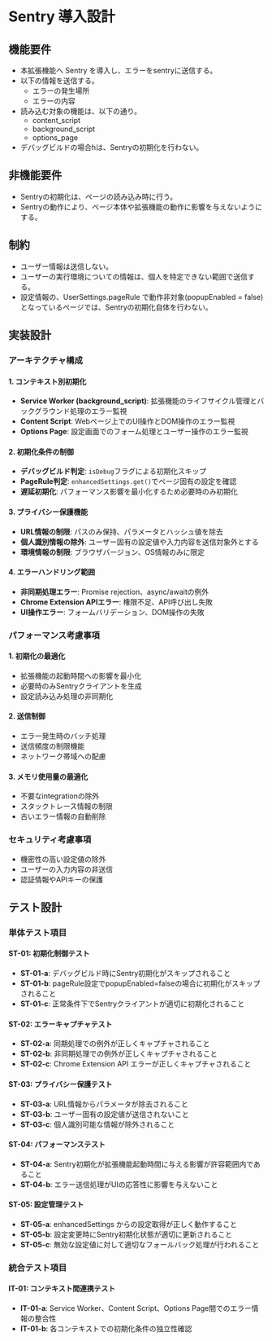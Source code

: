 # Sentry 導入設計

## 機能要件

- 本拡張機能へ Sentry を導入し、エラーをsentryに送信する。
- 以下の情報を送信する。
  - エラーの発生場所
  - エラーの内容
- 読み込む対象の機能は、以下の通り。
  - content_script
  - background_script
  - options_page
- デバッグビルドの場合hは、Sentryの初期化を行わない。

## 非機能要件

- Sentryの初期化は、ページの読み込み時に行う。
- Sentryの動作により、ページ本体や拡張機能の動作に影響を与えないようにする。

## 制約

- ユーザー情報は送信しない。
- ユーザーの実行環境についての情報は、個人を特定できない範囲で送信する。
- 設定情報の、UserSettings.pageRule で動作非対象(popupEnabled = false)となっているページでは、Sentryの初期化自体を行わない。

## 実装設計

### アーキテクチャ構成

#### 1. コンテキスト別初期化

- **Service Worker (background_script)**: 拡張機能のライフサイクル管理とバックグラウンド処理のエラー監視
- **Content Script**: Webページ上でのUI操作とDOM操作のエラー監視
- **Options Page**: 設定画面でのフォーム処理とユーザー操作のエラー監視

#### 2. 初期化条件の制御

- **デバッグビルド判定**: `isDebug`フラグによる初期化スキップ
- **PageRule判定**: `enhancedSettings.get()`でページ固有の設定を確認
- **遅延初期化**: パフォーマンス影響を最小化するため必要時のみ初期化

#### 3. プライバシー保護機能

- **URL情報の制限**: パスのみ保持、パラメータとハッシュ値を除去
- **個人識別情報の除外**: ユーザー固有の設定値や入力内容を送信対象外とする
- **環境情報の制限**: ブラウザバージョン、OS情報のみに限定

#### 4. エラーハンドリング範囲

- **非同期処理エラー**: Promise rejection、async/awaitの例外
- **Chrome Extension APIエラー**: 権限不足、API呼び出し失敗
- **UI操作エラー**: フォームバリデーション、DOM操作の失敗

### パフォーマンス考慮事項

#### 1. 初期化の最適化

- 拡張機能の起動時間への影響を最小化
- 必要時のみSentryクライアントを生成
- 設定読み込み処理の非同期化

#### 2. 送信制御

- エラー発生時のバッチ処理
- 送信頻度の制限機能
- ネットワーク帯域への配慮

#### 3. メモリ使用量の最適化

- 不要なintegrationの除外
- スタックトレース情報の制限
- 古いエラー情報の自動削除

### セキュリティ考慮事項

- 機密性の高い設定値の除外
- ユーザーの入力内容の非送信
- 認証情報やAPIキーの保護

## テスト設計

### 単体テスト項目

#### ST-01: 初期化制御テスト

- **ST-01-a**: デバッグビルド時にSentry初期化がスキップされること
- **ST-01-b**: pageRule設定でpopupEnabled=falseの場合に初期化がスキップされること
- **ST-01-c**: 正常条件下でSentryクライアントが適切に初期化されること

#### ST-02: エラーキャプチャテスト

- **ST-02-a**: 同期処理での例外が正しくキャプチャされること
- **ST-02-b**: 非同期処理での例外が正しくキャプチャされること
- **ST-02-c**: Chrome Extension API エラーが正しくキャプチャされること

#### ST-03: プライバシー保護テスト

- **ST-03-a**: URL情報からパラメータが除去されること
- **ST-03-b**: ユーザー固有の設定値が送信されないこと
- **ST-03-c**: 個人識別可能な情報が除外されること

#### ST-04: パフォーマンステスト

- **ST-04-a**: Sentry初期化が拡張機能起動時間に与える影響が許容範囲内であること
- **ST-04-b**: エラー送信処理がUIの応答性に影響を与えないこと

#### ST-05: 設定管理テスト

- **ST-05-a**: enhancedSettings からの設定取得が正しく動作すること
- **ST-05-b**: 設定変更時にSentry初期化状態が適切に更新されること
- **ST-05-c**: 無効な設定値に対して適切なフォールバック処理が行われること

### 統合テスト項目

#### IT-01: コンテキスト間連携テスト

- **IT-01-a**: Service Worker、Content Script、Options Page間でのエラー情報の整合性
- **IT-01-b**: 各コンテキストでの初期化条件の独立性確認
